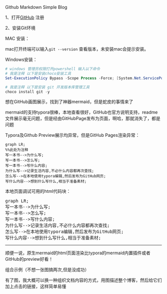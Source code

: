 Github Markdown Simple Blog

1、打开[GitHub](https://github.com/) 注册

2、安装Git环境

MAC 安装：

mac打开终端可以输入`git --version` 查看版本，未安装mac会提示安装。

Windows安装：

```powershell
# windows 管理员权限打开powershell 输入以下命令
# 我是注释 以下是安装choco安装工具
Set-ExecutionPolicy Bypass -Scope Process -Force; [System.Net.ServicePointManager]::SecurityProtocol = [System.Net.ServicePointManager]::SecurityProtocol -bor 3072; iex ((New-Object System.Net.WebClient).DownloadString('https://community.chocolatey.org/install.ps1'))

# 我是注释 以下是安装 git 开发版本库管理工具
choco install git -y
```







想在GitHub画图展示，找到了神器mermaid，但是蛇皮的事情来了

mermaid的支持typora很棒，本地查看很好，GitHub也官方说明支持，readme文件展示毫无问题，但是经由GitHubPage发布为页面，啊哈，那就消失了，都是问题



Typora及Github Preview展示均异常，但是GitHub Pages渲染异常：

```mermaid
graph LR;
%%此处为注释
写一本书-->为什么写; 
写一本书-->怎么写;
写一本书-->写什么内容;
为什么写-->记录生活内容,不必什么内容都再次查找;
怎么写-->在本地使用typora编辑,然后发布为GitHub网页;
写什么内容-->想到什么写什么,相当于准备素材;
```

本地页面调试可用的html代码块：

<pre class="mermaid">
graph LR;
写一本书-->为什么写;
写一本书-->怎么写;
写一本书-->写什么内容;
为什么写-->记录生活内容,不必什么内容都再次查找;
怎么写-->在本地使用typora编辑,然后发布为GitHub网页;
写什么内容-->想到什么写什么,相当于准备素材;
</pre>
<hr>

顺便一说，原生mermaid的html页面渲染比typora的mermaid内置插件或者GitHub的preview好看！

组合示例（不想一张图搞两次,但是没成功）



有了图，我大概可以换一种组织文档内容的方式，用图描述整个博客，然后给它们加上点击的链接，这样简单易懂









<!-- 加载mermaid，以便GitHub page 展示mermaid -->

<script src="https://unpkg.com/mermaid@11.4.1/dist/mermaid.min.js"></script>
<!-- 兼容GitHub -->

<script>
mermaid.initialize({startOnLoad:true});
window.mermaid.init(undefined, document.querySelectorAll('.language-mermaid'));
</script>
